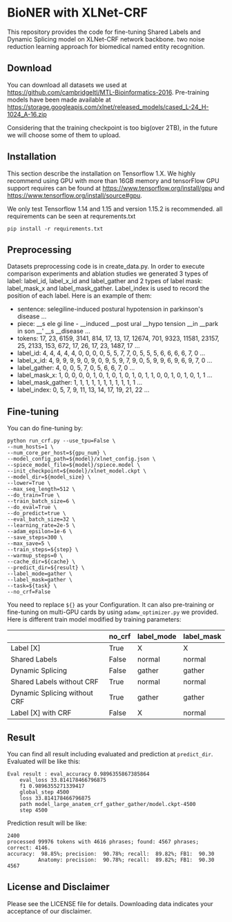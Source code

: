 # BioNER with XLNet-CRF

This repository provides the code for fine-tuning Shared Labels and Dynamic Splicing model on XLNet-CRF network backbone.
two noise reduction learning approach for biomedical named entity recognition.

## Download

You can download all datasets we used at https://github.com/cambridgeltl/MTL-Bioinformatics-2016. Pre-training models have been made available at https://storage.googleapis.com/xlnet/released_models/cased_L-24_H-1024_A-16.zip

Considering that the training checkpoint is too big(over 2TB), in the future we will choose some of them to upload.

## Installation

This section describe the installation on Tensorflow 1.X. 
We highly recommend using GPU with more than 16GB memory and tensorFlow GPU support requires can be found at https://www.tensorflow.org/install/gpu and https://www.tensorflow.org/install/source#gpu.

We only test Tensorflow 1.14 and 1.15 and version 1.15.2 is recommended. all requirements can be seen at requrements.txt

    pip install -r requirements.txt

## Preprocessing

Datasets preprocessing code is in create_data.py. In order to execute comparison experiments and ablation studies we generated 3 types of label: label_id, label_x_id and label_gather and 2 types of label mask: label_mask_x and label_mask_gather.
Label_index is used to record the position of each label.
Here is an example of them:
* sentence: selegiline-induced postural hypotension in parkinson's disease ...
* piece:  __s ele gi line - __induced __post ural __hypo tension __in __park in son __' __s __disease ...
* tokens: 17, 23, 6159, 3141, 814, 17, 13, 17, 12674, 701, 9323, 11581, 23157, 25, 2133, 153, 672, 17, 26, 17, 23, 1487, 17 ...
* label_id: 4, 4, 4, 4, 4, 0, 0, 0, 0, 5, 5, 7, 7, 0, 5, 5, 5, 6, 6, 6, 6, 7, 0 ...
* label_x_id: 4, 9, 9, 9, 9, 0, 9, 0, 9, 5, 9, 7, 9, 0, 5, 9, 9, 6, 9, 6, 9, 7, 0 ...
* label_gather: 4, 0, 0, 5, 7, 0, 5, 6, 6, 7, 0 ...
* label_mask_x: 1, 0, 0, 0, 0, 1, 0, 1, 0, 1, 0, 1, 0, 1, 1, 0, 0, 1, 0, 1, 0, 1, 1 ...
* label_mask_gather: 1, 1, 1, 1, 1, 1, 1, 1, 1, 1, 1 ...
* label_index: 0, 5, 7, 9, 11, 13, 14, 17, 19, 21, 22 ...

## Fine-tuning

You can do fine-tuning by:

    python run_crf.py --use_tpu=False \
    --num_hosts=1 \
    --num_core_per_host=${gpu_num} \
    --model_config_path=${model}/xlnet_config.json \
    --spiece_model_file=${model}/spiece.model \
    --init_checkpoint=${model}/xlnet_model.ckpt \
    --model_dir=${model_size} \
    --lower=True \
    --max_seq_length=512 \
    --do_train=True \
    --train_batch_size=6 \
    --do_eval=True \
    --do_predict=true \
    --eval_batch_size=32 \
    --learning_rate=2e-5 \
    --adam_epsilon=1e-6 \
    --save_steps=300 \
    --max_save=5 \
    --train_steps=${step} \
    --warmup_steps=0 \
    --cache_dir=${cache} \
    --predict_dir=${result} \
    --label_mode=gather \
    --label_mask=gather \
    --task=${task} \
    --no_crf=False
You need to replace `${}` as your Configuration.
It can also pre-training or fine-tuning on multi-GPU cards by using `adamw_optimizer.py` we provided.
Here is different train model modified by training parameters:

|   | no_crf | label_mode | label_mask |
| ---- | ---- | ---- | ---- |
| Label [X] | True | X | X |
| Shared Labels | False | normal | normal |
| Dynamic Splicing | False | gather | gather |
| Shared Labels without CRF | True | normal | normal |
| Dynamic Splicing without CRF | True | gather | gather |
| Label [X] with CRF | False | X | normal |

## Result

You can find all result including evaluated and prediction at `predict_dir`.
Evaluated will be like this:

    Eval result : eval_accuracy 0.9896355867385864 
        eval_loss 33.814178466796875 
        f1 0.9896355271339417 
        global_step 4500 
        loss 33.814178466796875 
        path model_large_anatem_crf_gather_gather/model.ckpt-4500 
        step 4500 
Prediction result will be like:

    2400
    processed 99976 tokens with 4616 phrases; found: 4567 phrases; correct: 4146.
    accuracy:  98.85%; precision:  90.78%; recall:  89.82%; FB1:  90.30
              Anatomy: precision:  90.78%; recall:  89.82%; FB1:  90.30  4567
              
## License and Disclaimer

Please see the LICENSE file for details. Downloading data indicates your acceptance of our disclaimer.